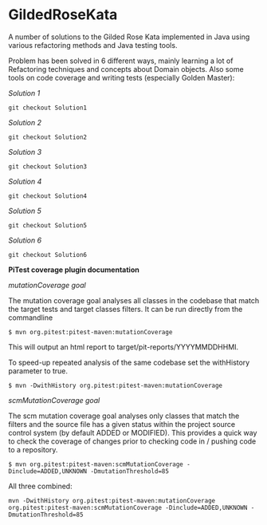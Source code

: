 # GildedRoseKata
A number of solutions to the Gilded Rose Kata implemented in Java using various refactoring methods and Java testing tools.

Problem has been solved in 6 different ways, mainly learning a lot of Refactoring techniques and concepts about Domain objects. Also some tools on code coverage and writing tests (especially Golden Master):

*Solution 1* 

    git checkout Solution1


*Solution 2* 

    git checkout Solution2


*Solution 3* 

    git checkout Solution3


*Solution 4* 

    git checkout Solution4


*Solution 5*

    git checkout Solution5

*Solution 6*

    git checkout Solution6
    

**PiTest coverage plugin documentation**

_mutationCoverage goal_
    
The mutation coverage goal analyses all classes in the codebase that match the target tests and target classes filters.
It can be run directly from the commandline
    
`$ mvn org.pitest:pitest-maven:mutationCoverage`
    
This will output an html report to target/pit-reports/YYYYMMDDHHMI.
    
To speed-up repeated analysis of the same codebase set the withHistory parameter to true.

`$ mvn -DwithHistory org.pitest:pitest-maven:mutationCoverage`
    
_scmMutationCoverage goal_
    
The scm mutation coverage goal analyses only classes that match the filters and the source file has a given status         within the project source control system (by default ADDED or MODIFIED). This provides a quick way to check the            coverage of changes prior to checking code in / pushing code to a repository.
    
`$ mvn org.pitest:pitest-maven:scmMutationCoverage -Dinclude=ADDED,UNKNOWN -DmutationThreshold=85`


All three combined:

`mvn -DwithHistory org.pitest:pitest-maven:mutationCoverage org.pitest:pitest-maven:scmMutationCoverage -Dinclude=ADDED,UNKNOWN -DmutationThreshold=85`
